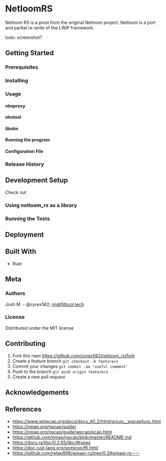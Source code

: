 # NetloomRS

Netloom RS is a pivot from the original Netloom project. Netloom is a port and partial re-write of the LWiP framework.

todo: screenshot?

## Getting Started



### Prerequisites

### Installing

### Usage

#### nlmproxy

#### nlmtool

#### libnlm

#### Running the program

#### Configuration File

### Release History

## Development Setup

Check out

### Using netloom_rs as a library


### Running the Tests


## Deployment



## Built With

* Rust


## Meta

### Authors

Josh M. - @cyrex562; jm@5thcol.tech

### License

Distributed under the MIT license

## Contributing

1. Fork this repo <https://github.com/cyrex562/netloom_rs/fork>
2. Create a feature branch `git checkout -b feature/x`
3. Commit your changes `git commit -am 'useful comment'`
4. Push to the branch `git push origin feature/x`
5. Create a new pull request

## Acknowledgements

## References

* <https://www.winpcap.org/docs/docs_40_2/html/group__wpcapfunc.html>
* <https://nmap.org/npcap/guide/>
* <https://nmap.org/npcap/guide/wpcap/pcap.html>
* <https://github.com/nmap/npcap/blob/master/README.md>
* <https://docs.rs/libc/0.2.65/libc/#types>
* <https://doc.rust-lang.org/nomicon/ffi.html>
* <https://github.com/retep998/winapi-rs/tree/0.2#winapi-rs---->
